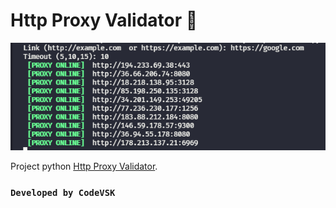 # Http Proxy Validator 📱

<img src="https://github.com/CodeVsk/CodeVsk/blob/main/proxy-http-1.PNG" alt="proxypython-preview">

Project python [Http Proxy Validator](#).
### `Developed by CodeVSK`